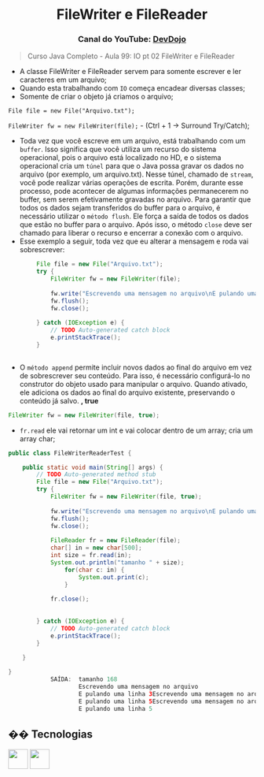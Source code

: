 <h1 align="center">FileWriter e FileReader</h1>

<h3 align="center"> Canal do YouTube: <a href="https://www.youtube.com/watch?v=Czq4WgIpAe0&list=PL62G310vn6nHrMr1tFLNOYP_c73m6nAzL&index=100">
DevDojo</a> </h3>

> Curso Java Completo - Aula 99: IO pt 02 FileWriter e FileReader

- A classe FileWriter e FileReader servem para somente escrever e ler caracteres em um arquivo;
- Quando esta trabalhando com `IO` começa encadear diversas classes;
- Somente de criar o objeto já criamos o arquivo;
````
File file = new File("Arquivo.txt");
````
`FileWriter fw = new FileWriter(file);` - (Ctrl + 1 -> Surround Try/Catch);

- Toda vez que você escreve em um arquivo, está trabalhando com um `buffer`. Isso significa que você utiliza um recurso do sistema operacional, pois o arquivo está localizado no HD, e o sistema operacional cria um `túnel` para que o Java possa gravar os dados no arquivo (por exemplo, um arquivo.txt). Nesse túnel, chamado de `stream`, você pode realizar várias operações de escrita. Porém, durante esse processo, pode acontecer de algumas informações permanecerem no buffer, sem serem efetivamente gravadas no arquivo. Para garantir que todos os dados sejam transferidos do buffer para o arquivo, é necessário utilizar o `método flush`. Ele força a saída de todos os dados que estão no buffer para o arquivo. Após isso, o método `close` deve ser chamado para liberar o recurso e encerrar a conexão com o arquivo.
- Esse exemplo a seguir, toda vez que eu alterar a mensagem e roda vai sobrescrever:

````java
		File file = new File("Arquivo.txt");
		try {
			FileWriter fw = new FileWriter(file);
			
			fw.write("Escrevendo uma mensagem no arquivo\nE pulando uma linha 3");
			fw.flush();
			fw.close();
			
		} catch (IOException e) {
			// TODO Auto-generated catch block
			e.printStackTrace();
		}
		
````
- O `método append` permite incluir novos dados ao final do arquivo em vez de sobrescrever seu conteúdo. Para isso, é necessário configurá-lo no construtor do objeto usado para manipular o arquivo. Quando ativado, ele adiciona os dados ao final do arquivo existente, preservando o conteúdo já salvo. **, true**

````java
FileWriter fw = new FileWriter(file, true);
````

- `fr.read` ele vai retornar um int e vai colocar dentro de um array; cria um array char;

````java
public class FileWriterReaderTest {

	public static void main(String[] args) {
		// TODO Auto-generated method stub
		File file = new File("Arquivo.txt");
		try {
			FileWriter fw = new FileWriter(file, true);
			
			fw.write("Escrevendo uma mensagem no arquivo\nE pulando uma linha 5");
			fw.flush();
			fw.close();
			
			FileReader fr = new FileReader(file);
			char[] in = new char[500];
			int size = fr.read(in);
			System.out.println("tamanho " + size);
				for(char c: in) {
					System.out.print(c);
				}
				
			fr.close();
			
			
		} catch (IOException e) {
			// TODO Auto-generated catch block
			e.printStackTrace();
		}
		
	}

}
            SAÍDA:  tamanho 168
                    Escrevendo uma mensagem no arquivo
                    E pulando uma linha 3Escrevendo uma mensagem no arquivo
                    E pulando uma linha 5Escrevendo uma mensagem no arquivo
                    E pulando uma linha 5

````


## �� Tecnologias

<div>
  
<img src="https://cdn.jsdelivr.net/gh/devicons/devicon@latest/icons/eclipse/eclipse-original.svg" width="40" height="40"/>
<img src="https://cdn.jsdelivr.net/gh/devicons/devicon@latest/icons/java/java-original.svg" width="40" height="40"/>
          
</div>